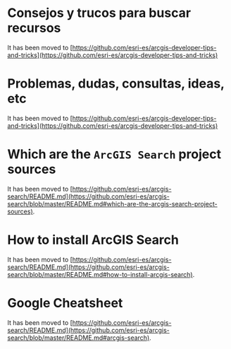 # Consejos y trucos para buscar recursos
It has been moved to [https://github.com/esri-es/arcgis-developer-tips-and-tricks](https://github.com/esri-es/arcgis-developer-tips-and-tricks)

# Problemas, dudas, consultas, ideas, etc
It has been moved to [https://github.com/esri-es/arcgis-developer-tips-and-tricks](https://github.com/esri-es/arcgis-developer-tips-and-tricks)

# Which are the `ArcGIS Search` project sources
It has been moved to [https://github.com/esri-es/arcgis-search/README.md](https://github.com/esri-es/arcgis-search/blob/master/README.md#which-are-the-arcgis-search-project-sources).
  
# How to install ArcGIS Search

It has been moved to [https://github.com/esri-es/arcgis-search/README.md](https://github.com/esri-es/arcgis-search/blob/master/README.md#how-to-install-arcgis-search).

# Google Cheatsheet

It has been moved to [https://github.com/esri-es/arcgis-search/README.md](https://github.com/esri-es/arcgis-search/blob/master/README.md#arcgis-search).
